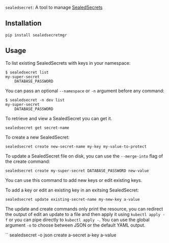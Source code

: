 `sealedsecret`: A tool to manage [SealedSecrets](https://github.com/bitnami-labs/sealed-secrets)

## Installation

`pip install sealedsecretmgr`

## Usage

To list existing SealedSecrets with keys in your namespace:

```
$ sealedsecret list
my-super-secret
	DATABASE_PASSWORD
```

You can pass an optional `--namespace` or `-n` argument before any command:
```
$ sealedsecret -n dev list
my-super-secret
	DATABASE_PASSWORD
```

To retrieve and view a SealedSecret you can get it.

```
sealedsecret get secret-name
```

To create a new SealedSecret:
```
sealedsecret create new-secret-name my-key my-value-to-protect
```

To update a SealedSecret file on disk, you can use the `--merge-into` flag of the create command:

```
sealedsecret create my-super-secret DATABASE_PASSWORD new-value
```

You can use this command to add new keys or edit existing keys.

To add a key or edit an existing key in an exitsing SealedSecret:
```
sealedsecret update existing-secret-name my-new-key a-value
```

The update and create commands only print the resource, you can redirect the output of edit an update to a file and then apply it using `kubectl apply -f` or you can pipe directly to `kubectl apply -`. You can use the global argument `-o` to choose between JSON or the default YAML output.

``
sealedsecret -o json create a-secret a-key a-value
```
